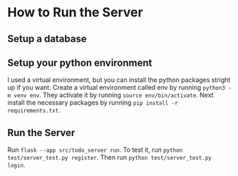 # How to Run the Server

## Setup a database


## Setup your python environment
I used a virtual environment, but you can install the python packages stright up if you want. Create a virtual environment called env by running `python3 -m venv env`. They activate it by running `source env/bin/activate`. Next install the necessary packages by running `pip install -r requirements.txt`.

## Run the Server
Run `flask --app src/todo_server run`. To test it, run `python test/server_test.py register`. Then run `python test/server_test.py login`.